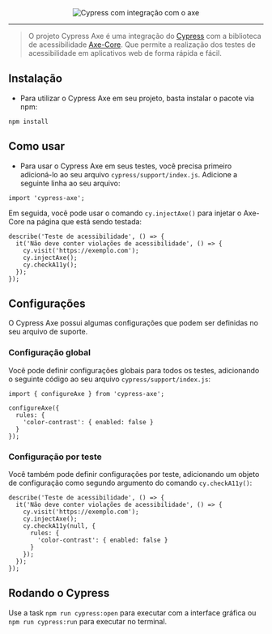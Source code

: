 <div align="center">
  <img align="center" src="https://www.deque.com/wp-content/uploads/2015/06/aXeLogo-300x300.png"  alt="Cypress com integração com o axe" />
</div>

***

> O projeto Cypress Axe é uma integração do [Cypress](https://www.cypress.io/) com a biblioteca de acessibilidade [Axe-Core](https://github.com/dequelabs/axe-core). Que permite a realização dos testes de acessibilidade em aplicativos web de forma rápida e fácil.

## Instalação

- Para utilizar o Cypress Axe em seu projeto, basta instalar o pacote via npm:

```
npm install
```

## Como usar

- Para usar o Cypress Axe em seus testes, você precisa primeiro adicioná-lo ao seu arquivo `cypress/support/index.js`. Adicione a seguinte linha ao seu arquivo:

``` JS
import 'cypress-axe';
```

Em seguida, você pode usar o comando `cy.injectAxe()` para injetar o Axe-Core na página que está sendo testada:

``` JS
describe('Teste de acessibilidade', () => {
  it('Não deve conter violações de acessibilidade', () => {
    cy.visit('https://exemplo.com');
    cy.injectAxe();
    cy.checkA11y();
  });
});
```

## Configurações

O Cypress Axe possui algumas configurações que podem ser definidas no seu arquivo de suporte.

### Configuração global

Você pode definir configurações globais para todos os testes, adicionando o seguinte código ao seu arquivo `cypress/support/index.js`:

``` JS
import { configureAxe } from 'cypress-axe';

configureAxe({
  rules: {
    'color-contrast': { enabled: false }
  }
});
```

### Configuração por teste

Você também pode definir configurações por teste, adicionando um objeto de configuração como segundo argumento do comando `cy.checkA11y()`:

``` JS
describe('Teste de acessibilidade', () => {
  it('Não deve conter violações de acessibilidade', () => {
    cy.visit('https://exemplo.com');
    cy.injectAxe();
    cy.checkA11y(null, {
      rules: {
        'color-contrast': { enabled: false }
      }
    });
  });
});
```

## Rodando o Cypress

Use a task ```npm run cypress:open``` para executar com a interface gráfica ou ```npm run cypress:run``` para executar no terminal.
